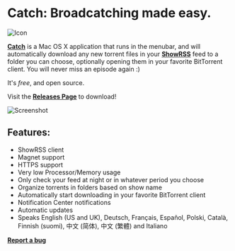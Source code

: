 Catch: Broadcatching made easy.
=====

![Icon](http://www.giorgiocalderolla.com/img/catch_icon.png?1)

**[Catch](http://www.giorgiocalderolla.com/index.html#catch)** is a Mac OS X application that runs in the menubar, and will automatically download any new torrent files in your **[ShowRSS](http://showrss.karmorra.info/)** feed to a folder you can choose, optionally opening them in your favorite BitTorrent client. You will never miss an episode again :)

It's *free*, and open source.

Visit the **[Releases Page](https://github.com/mipstian/catch/releases)** to download!

![Screenshot](http://www.giorgiocalderolla.com/img/catch_banner.png?1)

Features:
---------

  * ShowRSS client
  * Magnet support
  * HTTPS support
  * Very low Processor/Memory usage
  * Only check your feed at night or in whatever period you choose
  * Organize torrents in folders based on show name
  * Automatically start downloading in your favorite BitTorrent client
  * Notification Center notifications
  * Automatic updates
  * Speaks English (US and UK), Deutsch, Français, Español, Polski, Català, Finnish (suomi), 中文 (简体), 中文 (繁體) and Italiano

**[Report a bug](https://github.com/mipstian/catch/issues)**
